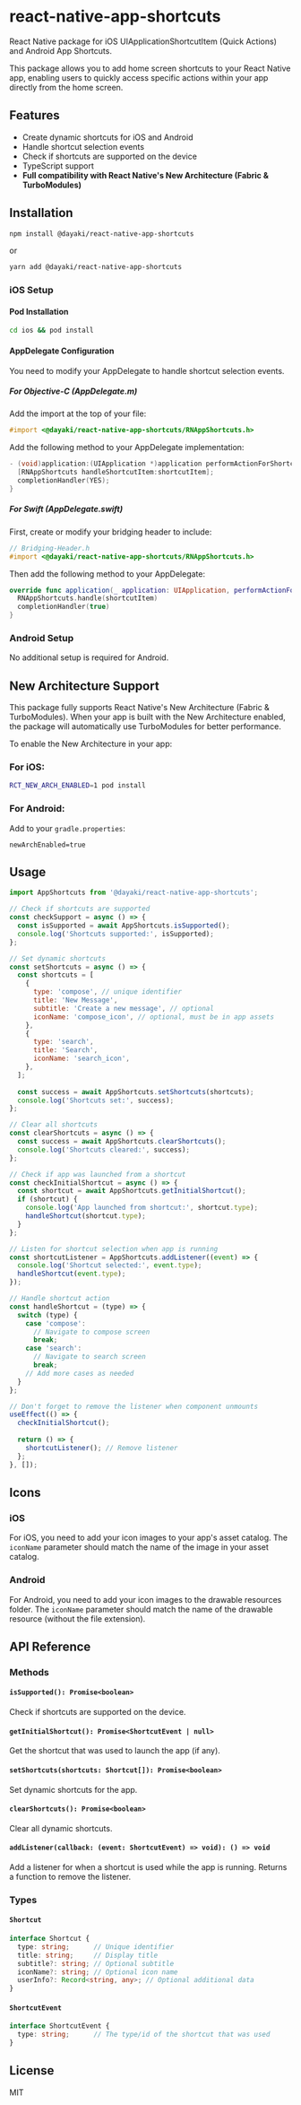 # react-native-app-shortcuts

React Native package for iOS UIApplicationShortcutItem (Quick Actions) and Android App Shortcuts.

This package allows you to add home screen shortcuts to your React Native app, enabling users to quickly access specific actions within your app directly from the home screen.

## Features

- Create dynamic shortcuts for iOS and Android
- Handle shortcut selection events
- Check if shortcuts are supported on the device
- TypeScript support
- **Full compatibility with React Native's New Architecture (Fabric & TurboModules)**

## Installation

```sh
npm install @dayaki/react-native-app-shortcuts
```

or

```sh
yarn add @dayaki/react-native-app-shortcuts
```

### iOS Setup

#### Pod Installation

```sh
cd ios && pod install
```

#### AppDelegate Configuration

You need to modify your AppDelegate to handle shortcut selection events.

##### For Objective-C (AppDelegate.m)

Add the import at the top of your file:

```objective-c
#import <@dayaki/react-native-app-shortcuts/RNAppShortcuts.h>
```

Add the following method to your AppDelegate implementation:

```objective-c
- (void)application:(UIApplication *)application performActionForShortcutItem:(UIApplicationShortcutItem *)shortcutItem completionHandler:(void (^)(BOOL))completionHandler {
  [RNAppShortcuts handleShortcutItem:shortcutItem];
  completionHandler(YES);
}
```

##### For Swift (AppDelegate.swift)

First, create or modify your bridging header to include:

```objective-c
// Bridging-Header.h
#import <@dayaki/react-native-app-shortcuts/RNAppShortcuts.h>
```

Then add the following method to your AppDelegate:

```swift
override func application(_ application: UIApplication, performActionFor shortcutItem: UIApplicationShortcutItem, completionHandler: @escaping (Bool) -> Void) {
  RNAppShortcuts.handle(shortcutItem)
  completionHandler(true)
}
```

### Android Setup

No additional setup is required for Android.

## New Architecture Support

This package fully supports React Native's New Architecture (Fabric & TurboModules). When your app is built with the New Architecture enabled, the package will automatically use TurboModules for better performance.

To enable the New Architecture in your app:

### For iOS:
```sh
RCT_NEW_ARCH_ENABLED=1 pod install
```

### For Android:
Add to your `gradle.properties`:
```
newArchEnabled=true
```

## Usage

```javascript
import AppShortcuts from '@dayaki/react-native-app-shortcuts';

// Check if shortcuts are supported
const checkSupport = async () => {
  const isSupported = await AppShortcuts.isSupported();
  console.log('Shortcuts supported:', isSupported);
};

// Set dynamic shortcuts
const setShortcuts = async () => {
  const shortcuts = [
    {
      type: 'compose', // unique identifier
      title: 'New Message',
      subtitle: 'Create a new message', // optional
      iconName: 'compose_icon', // optional, must be in app assets
    },
    {
      type: 'search',
      title: 'Search',
      iconName: 'search_icon',
    },
  ];
  
  const success = await AppShortcuts.setShortcuts(shortcuts);
  console.log('Shortcuts set:', success);
};

// Clear all shortcuts
const clearShortcuts = async () => {
  const success = await AppShortcuts.clearShortcuts();
  console.log('Shortcuts cleared:', success);
};

// Check if app was launched from a shortcut
const checkInitialShortcut = async () => {
  const shortcut = await AppShortcuts.getInitialShortcut();
  if (shortcut) {
    console.log('App launched from shortcut:', shortcut.type);
    handleShortcut(shortcut.type);
  }
};

// Listen for shortcut selection when app is running
const shortcutListener = AppShortcuts.addListener((event) => {
  console.log('Shortcut selected:', event.type);
  handleShortcut(event.type);
});

// Handle shortcut action
const handleShortcut = (type) => {
  switch (type) {
    case 'compose':
      // Navigate to compose screen
      break;
    case 'search':
      // Navigate to search screen
      break;
    // Add more cases as needed
  }
};

// Don't forget to remove the listener when component unmounts
useEffect(() => {
  checkInitialShortcut();
  
  return () => {
    shortcutListener(); // Remove listener
  };
}, []);
```

## Icons

### iOS

For iOS, you need to add your icon images to your app's asset catalog. The `iconName` parameter should match the name of the image in your asset catalog.

### Android

For Android, you need to add your icon images to the drawable resources folder. The `iconName` parameter should match the name of the drawable resource (without the file extension).

## API Reference

### Methods

#### `isSupported(): Promise<boolean>`

Check if shortcuts are supported on the device.

#### `getInitialShortcut(): Promise<ShortcutEvent | null>`

Get the shortcut that was used to launch the app (if any).

#### `setShortcuts(shortcuts: Shortcut[]): Promise<boolean>`

Set dynamic shortcuts for the app.

#### `clearShortcuts(): Promise<boolean>`

Clear all dynamic shortcuts.

#### `addListener(callback: (event: ShortcutEvent) => void): () => void`

Add a listener for when a shortcut is used while the app is running. Returns a function to remove the listener.

### Types

#### `Shortcut`

```typescript
interface Shortcut {
  type: string;      // Unique identifier
  title: string;     // Display title
  subtitle?: string; // Optional subtitle
  iconName?: string; // Optional icon name
  userInfo?: Record<string, any>; // Optional additional data
}
```

#### `ShortcutEvent`

```typescript
interface ShortcutEvent {
  type: string;      // The type/id of the shortcut that was used
}
```

## License

MIT
